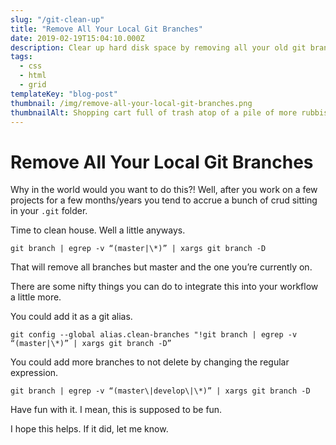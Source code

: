```yaml
---
slug: "/git-clean-up"
title: "Remove All Your Local Git Branches"
date: 2019-02-19T15:04:10.000Z
description: Clear up hard disk space by removing all your old git branches.
tags:
  - css
  - html
  - grid
templateKey: "blog-post"
thumbnail: /img/remove-all-your-local-git-branches.png
thumbnailAlt: Shopping cart full of trash atop of a pile of more rubbish.
---
```


# Remove All Your Local Git Branches

Why in the world would you want to do this?! Well, after you work on a few projects for a few months/years you tend to accrue a bunch of crud sitting in your `.git` folder.

Time to clean house. Well a little anyways.

```shell
git branch | egrep -v “(master|\*)” | xargs git branch -D
```

That will remove all branches but master and the one you’re currently on.

There are some nifty things you can do to integrate this into your workflow a little more.

You could add it as a git alias.

```shell
git config --global alias.clean-branches "!git branch | egrep -v “(master|\*)” | xargs git branch -D”
```

You could add more branches to not delete by changing the regular expression.

```shell
git branch | egrep -v “(master\|develop\|\*)” | xargs git branch -D
```

Have fun with it. I mean, this is supposed to be fun.

I hope this helps. If it did, let me know.
